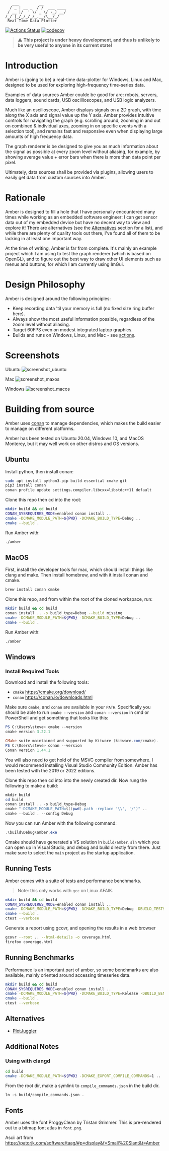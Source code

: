 ```
   ___         __          
  / _ | __ _  / /  ___ ____
 / __ |/  ' \/ _ \/ -_) __/
/_/ |_/_/_/_/_.__/\__/_/
 Real Time Data Plotter
```

[![Actions Status](https://github.com/baba-GNU-sh/glot/workflows/ci/badge.svg?branch=main)](https://github.com/baba-GNU-sh/glot/actions)
[![codecov](https://codecov.io/gh/baba-GNU-sh/glot/branch/main/graph/badge.svg?token=TYEKEONCCL)](https://codecov.io/gh/baba-GNU-sh/glot)

> :warning: **This project is under heavy development, and thus is unlikely to be very useful to anyone in its current state!**

# Introduction

Amber is (going to be) a real-time data-plotter for Windows, Linux and Mac, designed to be used for exploring high-frequency time-series data.

Examples of data sources Amber coulde be good for are: robots, servers, data loggers, sound cards, USB oscillioscopes, and USB logic analyzers.

Much like an oscilloscope, Amber displays signals on a 2D graph, with time along the X axis and signal value up the Y axis. Amber provides intuitive controls for navigating the graph (e.g. scrolling around, zooming in and out on combined & individual axes, zooming in on specific events with a selection tool), and remains fast and responsive even when displaying large amounts of high frequency data.

The graph renderer is be designed to give you as much information about the signal as possible at every zoom level without aliasing, for example, by showing average value + error bars when there is more than data point per pixel.

Ultimately, data sources shall be provided via plugins, allowing users to easily get data from custom sources into Amber.

# Rationale

Amber is designed to fill a hole that I have personally encountered many times while working as an embedded software engineer: I can get sensor data out of my embedded device but have no decent way to view and explore it! There are alternatives (see the [Alternatives](#alternatives) section for a list), and while there are plenty of quality tools out there, I've found all of them to be lacking in at least one important way.

At the time of writing, Amber is far from complete. It's mainly an example project which I am using to test the graph renderer (which is based on OpenGL), and to figure out the best way to draw other UI elements such as menus and buttons, for which I am currently using ImGui.

# Design Philosophy

Amber is designed around the following principles:

- Keep recording data 'til your memory is full (no fixed size ring buffer here).
- Always show the most useful information possible, regardless of the zoom level without aliasing.
- Target 60FPS even on modest integrated laptop graphics.
- Builds and runs on Windows, Linux, and Mac - see [actions](/actions).

# Screenshots

Ubuntu
![screenshot_ubuntu](screenshot_ubuntu.png)

Mac
![screenshot_maxos](screenshot_macos.png)

Windows
![screenshot_macos](screenshot_windows.png)


# Building from source

Amber uses [conan](http://conan.io/) to manage dependencies, which makes the build easier to manage on different platforms.

Amber has been tested on Ubuntu 20.04, Windows 10, and MacOS Monterey, but it may well work on other distros and OS versions.

## Ubuntu

Install python, then install conan:

```bash
sudo apt install python3-pip build-essential cmake git
pip3 install conan
conan profile update settings.compiler.libcxx=libstdc++11 default
```

Clone this repo then cd into the root:

```bash
mkdir build && cd build
CONAN_SYSREQUIRES_MODE=enabled conan install ..
cmake -DCMAKE_MODULE_PATH=${PWD} -DCMAKE_BUILD_TYPE=Debug ..
cmake --build .
```

Run Amber with:

```bash
./amber
```

## MacOS

First, install the developer tools for mac, which should install things like clang and make. Then install homebrew, and with it install conan and cmake.

```zsh
brew install conan cmake
```

Clone this repo, and from within the root of the cloned workspace, run:

```zsh
mkdir build && cd build
conan install .. -s build_type=Debug --build missing
cmake -DCMAKE_MODULE_PATH=${PWD} -DCMAKE_BUILD_TYPE=Debug ..
cmake --build .
```

Run Amber with:

```zsh
./amber
```

## Windows

### Install Required Tools

Download and install the following tools:

- `cmake` <https://cmake.org/download/>
- `conan` <https://conan.io/downloads.html>

Make sure `cmake`, and `conan` are available in your `PATH`. Specifically you should be able to run `cmake --version` and `conan --version` in cmd or PowerShell and get something that looks like this:

```powershell
PS C:\Users\steve> cmake --version
cmake version 3.22.1

CMake suite maintained and supported by Kitware (kitware.com/cmake).
PS C:\Users\steve> conan --version
Conan version 1.44.1
```

You will also need to get hold of the MSVC compiler from somewhere. I would recommend installing Visual Studio Community Edition. Amber has been tested with the 2019 or 2022 editions.

Clone this repo then cd into into the newly created dir. Now rung the following to make a build:

```powershell
mkdir build
cd build
conan install .. -s build_type=Debug
cmake "-DCMAKE_MODULE_PATH=$((pwd).path -replace '\\', '/')" ..
cmake --build . --config Debug
```

Now you can run Amber with the following command:

```powershell
.\build\Debug\amber.exe
```

Cmake should have generated a VS solution in `build/amber.sln` which you can open up in Visual Studio, and debug and build directly from there. Just make sure to select the `main` project as the startup application.

## Running Tests

Amber comes with a suite of tests and performance benchmarks.

> Note: this only works with `gcc` on Linux AFAIK.

```bash
mkdir build && cd build
CONAN_SYSREQUIRES_MODE=enabled conan install ..
cmake -DCMAKE_MODULE_PATH=${PWD} -DCMAKE_BUILD_TYPE=Debug -DBUILD_TESTS=ON -DUSE_COVERAGE=ON -DUSE_SANITIZERS=ON ..
cmake --build .
ctest --verbose
```

Generate a report using gcovr, and opening the results in a web browser

```bash
gcovr --root .. --html-details -o coverage.html
firefox coverage.html
```

## Running Benchmarks

Performance is an important part of amber, so some benchmarks are also available, mainly oriented around accessing timeseries data.

```bash
mkdir build && cd build
CONAN_SYSREQUIRES_MODE=enabled conan install ..
cmake -DCMAKE_MODULE_PATH=${PWD} -DCMAKE_BUILD_TYPE=Release -DBUILD_BENCHMARKS=ON ..
cmake --build .
ctest --verbose
```

## Alternatives

- [PlotJuggler](https://www.plotjuggler.io/)

## Additional Notes

### Using with clangd

```bash
cd build
cmake -DCMAKE_MODULE_PATH=${PWD} -DCMAKE_EXPORT_COMPILE_COMMANDS=1 ..
```

From the root dir, make a symlink to `compile_commands.json` in the build dir.
```
ln -s build/compile_commands.json .
```

## Fonts
Amber uses the font ProggyClean by Tristan Grimmer. This is pre-rendered out to a bitmap font atlas in `font.png`.

Ascii art from https://patorjk.com/software/taag/#p=display&f=Small%20Slant&t=Amber
